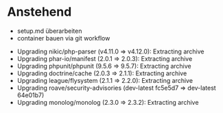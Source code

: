 # Anstehend

* setup.md überarbeiten
* container bauen via git workflow


- Upgrading nikic/php-parser (v4.11.0 => v4.12.0): Extracting archive
- Upgrading phar-io/manifest (2.0.1 => 2.0.3): Extracting archive
- Upgrading phpunit/phpunit (9.5.6 => 9.5.7): Extracting archive
- Upgrading doctrine/cache (2.0.3 => 2.1.1): Extracting archive
- Upgrading league/flysystem (2.1.1 => 2.2.0): Extracting archive
- Upgrading roave/security-advisories (dev-latest fc5e5d7 => dev-latest 64e01b7)
- Upgrading monolog/monolog (2.3.0 => 2.3.2): Extracting archive


